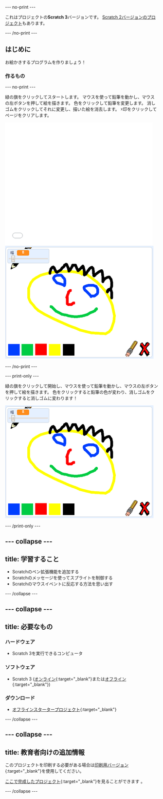 --- no-print ---

これはプロジェクトの**Scratch 3**バージョンです。 [Scratch 2バージョンのプロジェクト](https://projects.raspberrypi.org/ja-JP/projects/paint-box-scratch2)もあります。

--- /no-print ---

## はじめに

お絵かきするプログラムを作りましょう！

### 作るもの

--- no-print ---

緑の旗をクリックしてスタートします。 マウスを使って鉛筆を動かし、マウスの左ボタンを押して絵を描きます。 色をクリックして鉛筆を変更します。 消しゴムをクリックしてそれに変更し、描いた絵を消去します。 ☓印をクリックしてページをクリアします。

<div class="scratch-preview">
  <iframe allowtransparency="true" width="485" height="402" src="//scratch.mit.edu/projects/embed/380112299/?autostart=false" frameborder="0" scrolling="no"></iframe>
  <img src="images/showcase.png">
</div>

--- /no-print ---

--- print-only ---

緑の旗をクリックして開始し、マウスを使って鉛筆を動かし、マウスの左ボタンを押して絵を描きます。 色をクリックすると鉛筆の色が変わり、消しゴムをクリックすると消しゴムに変わります！

![事例](images/showcase.png)

--- /print-only ---

--- collapse ---
---
title: 学習すること
---

+ Scratchのペン拡張機能を追加する
+ Scratchのメッセージを使ってスプライトを制御する
+ Scratchのマウスイベントに反応する方法を思い出す

--- /collapse ---

--- collapse ---
---
title: 必要なもの
---

### ハードウェア

+ Scratch 3を実行できるコンピュータ

### ソフトウェア

+ Scratch 3 ([オンライン](https://rpf.io/scratchon){:target="_blank"}または[オフライン](https://rpf.io/scratchoff){:target="_blank"})

### ダウンロード

+ [オフラインスタータープロジェクト](https://rpf.io/p/ja-JP/paint-box-go){:target="_blank"}

--- /collapse ---

--- collapse ---
---
title: 教育者向けの追加情報
---

このプロジェクトを印刷する必要がある場合は[印刷用バージョン](https://projects.raspberrypi.org/ja-JP/projects/paint-box/print){:target="_blank"}を使用してください。

[ここで完成したプロジェクト](https://rpf.io/p/ja-JP/paint-box-get){:target="_blank"}を見ることができます 。

--- /collapse ---